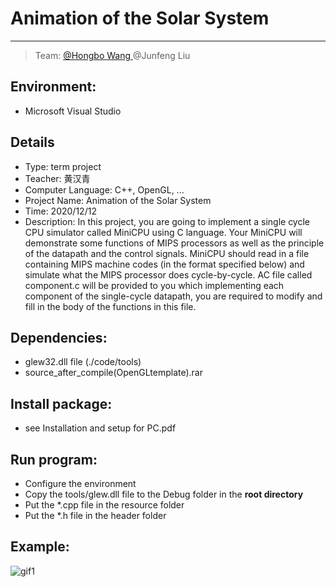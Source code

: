 # Animation of the Solar System

-----

>  Team: 
>  [@Hongbo Wang ](https://github.com/BOBWang1117) 
>  @Junfeng Liu
>
>  

## **Environment:**

- Microsoft Visual Studio

  

## **Details**

- Type: term project
- Teacher: 黄汉青
- Computer Language: C++, OpenGL, ...
- Project Name: Animation of the Solar System
- Time: 2020/12/12
- Description: In this project, you are going to implement a single cycle CPU simulator called MiniCPU using C language. Your MiniCPU will demonstrate some functions of MIPS processors as well as the principle of the datapath and the control signals. MiniCPU should read in a file containing MIPS machine codes (in the format specified below) and simulate what the MIPS processor does cycle-by-cycle. AC file called component.c will be provided to you which implementing each component of the single-cycle datapath, you are required to modify and fill in the body of the functions in this file.

## **Dependencies:** 

- glew32.dll file (./code/tools)
- source_after_compile(OpenGLtemplate).rar



## **Install package:**

- see Installation and setup for PC.pdf




## **Run program:**

- Configure the environment
- Copy the tools/glew.dll file to the Debug folder in the **root directory**
- Put the *.cpp file in the resource folder
- Put the *.h file in the header folder



## **Example:**

![gif1](./gif/solar-min.gif)

   

   

